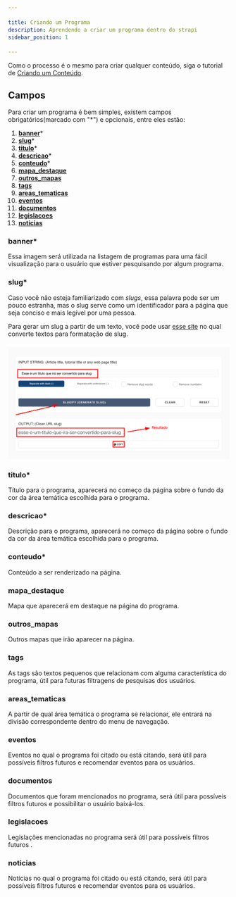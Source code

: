 ```yaml
---

title: Criando um Programa
description: Aprendendo a criar um programa dentro do strapi
sidebar_position: 1

---
```


Como o processo é o mesmo para criar qualquer conteúdo, siga o tutorial de [Criando um Conteúdo](/docs/usuario/strapi/iniciando-gerenciamento#criando-conteúdo).

## Campos

Para criar um programa é bem simples, existem campos obrigatórios(marcado com "*") e opcionais, entre eles estão:

1. [__banner__](#banner)*
2. [__slug__](#slug)*
3. [__titulo__](#titulo)*
4. [__descricao__](#descricao)*
5. [__conteudo__](#conteudo)*
6. [__mapa_destaque__](#mapa_destaque)
7. [__outros_mapas__](#outros_mapas)
8. [__tags__](#tags)
9. [__areas_tematicas__](#areas_tematicas)
10. [__eventos__](#eventos)
11. [__documentos__](#documentos)
12. [__legislacoes__](#legislacoes)
13. [__noticias__](#noticias)

### banner*

Essa imagem será utilizada na listagem de programas para uma fácil visualização para o usuário que estiver pesquisando por algum programa.

### slug*

Caso você não esteja familiarizado com _slugs_, essa palavra pode ser um pouco estranha, mas o slug serve como um identificador para a página que seja conciso e mais legível por uma pessoa.

Para gerar um slug a partir de um texto, você pode usar [esse site](https://slugify.online/) no qual converte textos para formatação de slug.

![Alt](images/generating-slug.png)

### titulo*

Título para o programa, aparecerá no começo da página sobre o fundo da cor da área temática escolhida para o programa.

### descricao*

Descrição para o programa, aparecerá no começo da página sobre o fundo da cor da área temática escolhida para o programa.

### conteudo*

Conteúdo a ser renderizado na página.

### mapa_destaque

Mapa que aparecerá em destaque na página do programa.

### outros_mapas

Outros mapas que irão aparecer na página.

### tags

As tags são textos pequenos que relacionam com alguma característica do programa, útil para futuras filtragens de pesquisas dos usuários.

### areas_tematicas

A partir de qual área temática o programa se relacionar, ele entrará na divisão correspondente dentro do menu de navegação.

### eventos

Eventos no qual o programa foi citado ou está citando, será útil para possíveis filtros futuros e recomendar eventos para os usuários.
### documentos

Documentos que foram mencionados no programa, será útil para possíveis filtros futuros e possibilitar o usuário baixá-los.

### legislacoes

Legislações mencionadas no programa será útil para possíveis filtros futuros .

### noticias

Notícias no qual o programa foi citado ou está citando, será útil para possíveis filtros futuros e recomendar eventos para os usuários.
